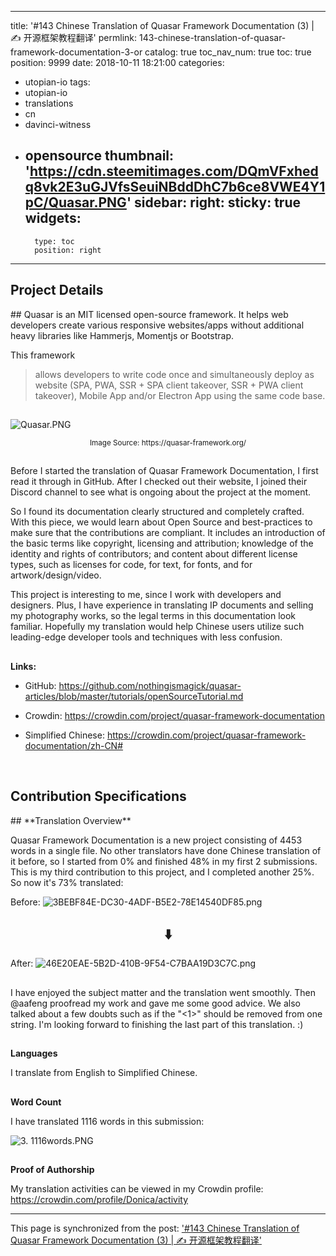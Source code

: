 
---
title: '#143 Chinese Translation of Quasar Framework Documentation (3) | ✍ 开源框架教程翻译'
permlink: 143-chinese-translation-of-quasar-framework-documentation-3-or
catalog: true
toc_nav_num: true
toc: true
position: 9999
date: 2018-10-11 18:21:00
categories:
- utopian-io
tags:
- utopian-io
- translations
- cn
- davinci-witness
- opensource
thumbnail: 'https://cdn.steemitimages.com/DQmVFxhedq8vk2E3uGJVfsSeuiNBddDhC7b6ce8VWE4Y1pC/Quasar.PNG'
sidebar:
    right:
        sticky: true
widgets:
    -
        type: toc
        position: right
---


<h2>Project Details</h2>
## 
Quasar is an MIT licensed open-source framework. It helps web developers create various responsive websites/apps without additional heavy libraries like Hammerjs, Momentjs or Bootstrap. 

This framework 
>allows developers to write code once and simultaneously deploy as website (SPA, PWA, SSR + SPA client takeover, SSR + PWA client takeover), Mobile App and/or Electron App using the same code base. 

## 
![Quasar.PNG](https://cdn.steemitimages.com/DQmVFxhedq8vk2E3uGJVfsSeuiNBddDhC7b6ce8VWE4Y1pC/Quasar.PNG)
<center><sup>Image Source: https://quasar-framework.org/</sup></center>

## 
Before I started the translation of Quasar Framework Documentation, I first read it through in GitHub. After I checked out their website, I joined their Discord channel to see what is ongoing about the project at the moment.

So I found its documentation clearly structured and completely crafted. With this piece, we would learn about Open Source and best-practices to make sure that the contributions are compliant. It includes an introduction of the basic terms like copyright, licensing and attribution; knowledge of the identity and rights of contributors; and content about different license types, such as licenses for code, for text, for fonts, and for artwork/design/video. 

This project is interesting to me, since I work with developers and designers. Plus, I have experience in translating IP documents and selling my photography works, so the legal terms in this documentation look familiar. Hopefully my translation would help Chinese users utilize such leading-edge developer tools and techniques with less confusion.

##  
**Links:**

- GitHub: https://github.com/nothingismagick/quasar-articles/blob/master/tutorials/openSourceTutorial.md

- Crowdin: https://crowdin.com/project/quasar-framework-documentation

- Simplified Chinese: https://crowdin.com/project/quasar-framework-documentation/zh-CN#


<br />

<h2>Contribution Specifications
</h2>
## 
**Translation Overview**

Quasar Framework Documentation is a new project consisting of 4453 words in a single file. No other translators have done Chinese translation of it before,  so I started from 0% and finished 48% in my first 2 submissions. This is my third contribution to this project, and I completed another 25%. So now it's 73% translated:

Before:
![3BEBF84E-DC30-4ADF-B5E2-78E14540DF85.png](https://cdn.steemitimages.com/DQmXSs78uGh9WjLsMF9xfQK88w1gHPC6Lr7ioJe4uRNdZTT/3BEBF84E-DC30-4ADF-B5E2-78E14540DF85.png)


<center><h2>⬇️</h2></center>


After:
![46E20EAE-5B2D-410B-9F54-C7BAA19D3C7C.png](https://cdn.steemitimages.com/DQmZEeyVgPfDk2Hd7bKg1nxABgCPmpsWByUGRZT7HnFK7QR/46E20EAE-5B2D-410B-9F54-C7BAA19D3C7C.png)


## 
I have enjoyed the subject matter and the translation went smoothly. Then @aafeng proofread my work and gave me some good advice. We also talked about a few doubts such as if the "<1>" should be removed from one string. I'm looking forward to finishing the last part of this translation. :)

## 
**Languages**

I translate from English to Simplified Chinese.

## 
**Word Count**

I have translated 1116 words in this submission:

![3. 1116words.PNG](https://cdn.steemitimages.com/DQmeC8WxZosRLASc7FNPTzoFS5WxYJbZA3x11e34aQiQXUv/3.%201116words.PNG)




## 
**Proof of Authorship**

My translation activities can be viewed in my Crowdin profile: https://crowdin.com/profile/Donica/activity

- - -

This page is synchronized from the post: ['#143 Chinese Translation of Quasar Framework Documentation (3) | ✍ 开源框架教程翻译'](https://steemit.com/@itchyfeetdonica/143-chinese-translation-of-quasar-framework-documentation-3-or)
